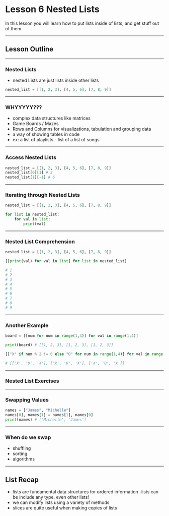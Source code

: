 # Lesson 6 Nested Lists
In this lesson you will learn how to put lists inside of lists, and get stuff out of them.


----

## Lesson Outline


----

### Nested Lists
- nested Lists are just lists inside other lists

```python
nested_list = [[1, 2, 3], [4, 5, 6], [7, 8, 9]]
```


----

### WHYYYYY???
- complex data structures like matrices
- Game Boards / Mazes
- Rows and Columns for visualizations, tabulation and grouping data
- a way of showing tables in code
- ex: a list of playlists - list of a list of songs


----

###  Access Nested Lists
```python
nested_list = [[1, 2, 3], [4, 5, 6], [7, 8, 9]]
nested_list[0][1] # 2
nested_list[1][-1] # 6
```


----

### Iterating through Nested Lists
```python
nested_list = [[1, 2, 3], [4, 5, 6], [7, 8, 9]]

for list in nested_list:
    for val in list:
        print(val)
```


----

### Nested List Comprehension
```python
nested_list = [[1, 2, 3], [4, 5, 6], [7, 8, 9]]

[[print(val) for val in list] for list in nested_list]

# 1
# 2
# 3
# 4
# 5
# 6
# 7
# 8
# 9
```


----

### Another Example
```python
board = [[num for num in range(1,4)] for val in range(1,4)]

print(board) # [[1, 2, 3], [1, 2, 3], [1, 2, 3]]

[["X" if num % 2 != 0 else "O" for num in range(1,4)] for val in range(1,4)]

# [['X', 'O', 'X'], ['X', 'O', 'X'], ['X', 'O', 'X']]
```


----

### Nested List Exercises

----


### Swapping Values
```python
names = ["James", "Michelle"]
names[0], names[1] = names[1], names[0]
print(names) # ['Michelle', 'James']
```


----

### When do we swap
- shuffling
- sorting
- algorithms


----

## List Recap
- lists are fundamental data structures for ordered information
-lists can be include any type, even other lists!
- we can modify lists using a variety of methods
- slices are quite useful when making copies of lists